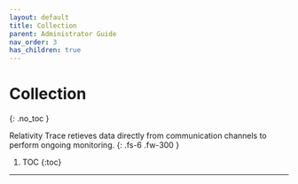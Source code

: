 ```yaml
---
layout: default
title: Collection
parent: Administrator Guide
nav_order: 3
has_children: true
---
```


# Collection
{: .no_toc }


Relativity Trace retieves data directly from communication channels to perform ongoing monitoring.
{: .fs-6 .fw-300 }

1. TOC
{:toc}

---
